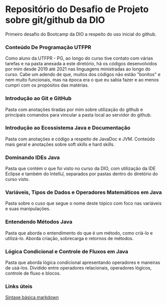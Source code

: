 # Repositório do Desafio de Projeto sobre git/github da DIO
 Primeiro desafio do Bootcamp da DIO a respeito do uso inicial do github.

### Conteúdo De Programação UTFPR

Como aluno da UTFPR - PG, ao longo do curso tive contato com várias tarefas e na pasta anexada a este diretório, há os códigos desenvolvidos por mim desde 2019 até 2021 nas linguagens ministradas ao longo do curso. Cabe um adendo de que, muitos dos códigos não estão "bonitos" e nem muito funcionais, mas na época era o que eu sabia fazer e ao menos cumpri com os propósitos das matérias.

### Introdução ao Git e GitHub

Pasta com anotações tiradas por mim sobre utilização do github e principais comandos para vincular a pasta local ao servidor do github.

### Introdução ao Ecossistema Java e Documentação

Pasta com anotações e código a respeito de JavaDoc e JVM. Conteúdo mais geral e anotações sobre soft skills e hard skills.

### Dominando IDEs Java

Pasta que contém o que foi visto no curso da DIO, com utilização da IDE Eclipse e também do IntelliJ, separados por pastas dentro do diretório do curso visto.

### Variáveis, Tipos de Dados e Operadores Matemáticos em Java

Pasta sobre o cuso que segue o nome deste tópico com foco nas variáveis e suas manipulações.

### Entendendo Métodos Java

Pasta que aborda o entendimento do que é um método, como criá-lo e utilizá-lo. Aborda criação, sobrecarga e retornos de métodos.

### Lógica Condicional e Controle de Fluxos em Java

Pasta que aborda lógica condicional apresentando operadores e maneiras de usá-los. Dividido entre operadores relacionais, operadores lógicos, controle de fluxo e blocos.



### Links úteis

 [Sintaxe básica markdown](https://www.markdownguide.org/basic-syntax/)
